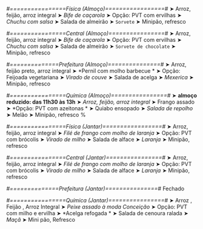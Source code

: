 
*#================Física (Almoço)=================#*
➤ Arroz, feijão, arroz integral
➤ *Bife de caçarola*
➤ Opção: PVT com ervilhas
➤ *Chuchu com salsa*
➤ Salada de almeirão
➤ `Sorvete`
➤ Minipão, refresco

*#================Central (Almoço)================#*
➤ Arroz, feijão, arroz integral
➤ *Bife de caçarola*
➤ Opção: PVT com ervilhas
➤ *Chuchu com salsa*
➤ Salada de almeirão
➤ `Sorvete de chocolate`
➤ Minipão, refresco

*#==============Prefeitura (Almoço)===============#*
➤ Arroz, feijão preto, arroz integral
➤ *Pernil com molho barbecue *
➤ Opção: Feijoada vegetariana
➤ *Virado de couve*
➤ Salada de acelga
➤ *Mexerica*
➤ Minipão, refresco

*#================Química (Almoço)================#*
➤ **almoço reduzido: das 11h30 às 13h**
➤ *Arroz, feijão, arroz integral*
➤ Frango assado
➤ *Opção: PVT com azeitonas *
➤ Quiabo ensopado
➤ *Salada de repolho*
➤ Melão 
➤ Minipão, refresco
%

*#================Física (Jantar)=================#*
➤ Arroz, feijão, arroz integral
➤ *Filé de frango com molho de laranja*
➤ Opção: PVT com brócolis
➤ *Virado de milho*
➤ Salada de alface
➤ *Laranja*
➤ Minipão, refresco

*#================Central (Jantar)================#*
➤ Arroz, feijão, arroz integral
➤ *Filé de frango com molho de laranja*
➤ Opção: PVT com brócolis
➤ *Virado de milho*
➤ Salada de alface
➤ *Laranja*
➤ Minipão, refresco

*#==============Prefeitura (Jantar)===============#*
Fechado

*#================Química (Jantar)================#*
➤ Arroz ,  Feijão ,  Arroz Integral
➤ *Peixe assado à moda Conceição*
➤ Opção: PVT com milho e ervilha
➤ *Acelga refogada *
➤ Salada de cenoura ralada 
➤ *Maçã*
➤ Mini pão, Refresco
